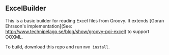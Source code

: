 ExcelBuilder
------------

This is a basic builder for reading Excel files from Groovy. It extends [Goran Ehrsson's implementation](See: http://www.technipelago.se/blog/show/groovy-poi-excel) to support OOXML.

To build, download this repo and run `mvn install`.

